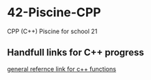 # 42-Piscine-CPP
CPP (C++) Piscine for school 21

## Handfull links for C++ progress
[general refernce link for c++ functions](http://www.cplusplus.com)